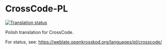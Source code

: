 # CrossCode-PL

[![Translation status](https://weblate.openkrosskod.org/widgets/crosscode/pl/-/svg-badge.svg)](https://weblate.openkrosskod.org/engage/crosscode/)

Polish translation for CrossCode.

For status, see: https://weblate.openkrosskod.org/languages/pl/crosscode/
